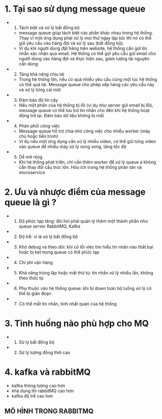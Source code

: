 # 1. Tại sao sử dụng message queue
- 1. Tách biệt và xử lý bất đồng bộ 
    + message queue giúp tách biệt các phần khác nhau trong hệ thống. Thay vì một ứng dụng phải xử lý mọi thứ ngay lập tức thì nó có thể gửi yêu cầu vào hàng đợi và sử lý sau (bất đồng bộ). 
    + Ví dụ khi người dùng đặt hàng trên website, hệ thống cần gửi tin nhắn xác nhận qua email. Hệ thống có thể gửi yêu cầu gửi email cho người dùng vào hàng đợi và thực hiện sau, giảm lượng tài nguyên cần dùng
- 2. Tăng khả năng chịu tải 
    + Trong hệ thống lớn, nếu có quá nhiều yêu cầu cùng một lúc hệ thống có thể quá tải. Message queue cho phép xếp hàng các yêu cầu này và xử lý từng cái một
- 3. Đảm bảo độ tin cậy 
    + Nếu một phần của hệ thống bị lỗi (ví dụ như server gửi email bị lỗi), message queue có thể lưu trữ tin nhắn cho đến khi hệ thống hoạt động trở lại. Đảm bảo dữ liệu không bị mất
- 4. Phân phối công việc 
    + Message queue hỗ trợ chia nhỏ công việc cho nhiều worker (máy chủ hoặc tiến trình)
    + Ví dụ nếu một ứng dụng cần xử lý nhiều video, có thể gửi từng video vào queue để nhiều máy xử lý xong xong, tăng tốc độ
- 5. Dễ mở rộng
    + Khi hệ thống phát triển, chỉ cần thêm worker để xử lý queue à không cần thay đổi cấu trúc lớn. Hữu ích trong hệ thống phân tán và microservice
# 2. Ưu và nhược điểm của message queue là gì ? 
- 1. Độ phức tạp tăng: đòi hỏi phải quản lý thêm một thành phần như queue server RabbitMQ, Kafka 
- 2. Độ trễ: vì là sử lý bất đồng bộ
- 3. Khó debug và theo dõi: khi có lỗi việc tìm hiểu tin nhắn nào thất bại hoặc bị kẹt trọng queue có thể phức tạp
- 4. Chi phí vận hàng
- 5. Khả năng trùng lặp hoặc mất thứ tự: tin nhắn xử lý nhiều lần, không theo thức tự
- 6. Phụ thuộc vào hệ thống queue: khi bị down toàn bộ luồng xử lý có thể bị gián đoạn
- 7. Có thể mất tin nhắn, tính nhất quán của hệ thống
# 3. Tình huống nào phù hợp cho MQ
- 1. Sử lý bất đồng bộ
- 2. Sử lý lượng đồng thời cao 
# 4. kafka và rabbitMQ
- kafka thông lượng cao hơn
- khả dụng thì rabbitMQ cao hơn
- kafka độ trễ cao hơn

## MÔ HÌNH TRONG RABBITMQ